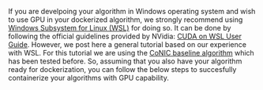 If you are develpoing your algorithm in Windows operating system and wish to use GPU in your dockerized algorithm, we strongly recommend using [Windows Subsystem for Linux (WSL)](https://docs.microsoft.com/en-us/windows/wsl/about) for doing so. It can be done by following the official guidelines provided by NVidia: [CUDA on WSL User Guide](https://docs.nvidia.com/cuda/wsl-user-guide/index.html). However, we post here a general tutorial based on our experience with WSL. For this tutorial we are using the [CoNIC baseline algorithm](https://github.com/TissueImageAnalytics/CoNIC/tree/docker-template/conic_baseline) which has been tested before. So, assuming that you also have your algorithm ready for dockerization, you can follow the below steps to succesfully containerize your algorithms with GPU capability.
